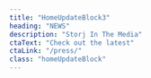 ```yaml
---
title: "HomeUpdateBlock3"
heading: "NEWS"
description: "Storj In The Media"
ctaText: "Check out the latest"
ctaLink: "/press/"
class: "homeUpdateBlock"
---
```


